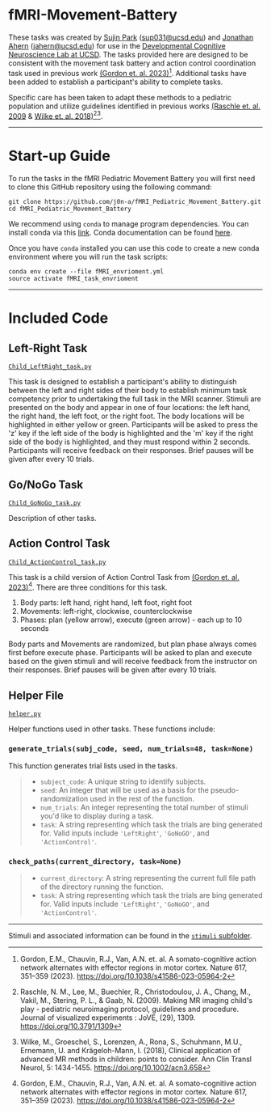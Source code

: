 # fMRI-Movement-Battery

These tasks was created by [Sujin Park](https://scholar.google.com/citations?hl=en&user=qS3zgSgAAAAJ) (sup031@ucsd.edu) and [Jonathan Ahern](https://scholar.google.com/citations?user=6pU5U5gAAAAJ&hl=en) (jahern@ucsd.edu) for use in the [Developmental Cognitive Neuroscience Lab at UCSD](https://greenelab.ucsd.edu/).
The tasks provided here are designed to be consistent with the movement task battery and action control coordination task used in previous work [(Gordon et. al. 2023)](https://doi.org/10.1038/s41586-023-05964-2)[^1]. Additional tasks have been added to establish a participant's ability to complete tasks. 

Specific care has been taken to adapt these methods to a pediatric population and utilize guidelines identified in previous works [(Raschle et. al. 2009](https://doi.org/10.3791/1309) & [Wilke et. al. 2018)](https://doi.org/10.1002/acn3.658)[^2][^3]. 

-------------------------------------------------------------------------------------
# Start-up Guide

To run the tasks in the fMRI Pediatric Movement Battery you will first need to clone this GitHub repository using the following command:
```
git clone https://github.com/j0n-a/fMRI_Pediatric_Movement_Battery.git
cd fMRI_Pediatric_Movement_Battery
```
We recommend using `conda` to manage program dependencies. You can install conda via this [link](https://www.anaconda.com/download). Conda documentation can be found [here](https://docs.conda.io/en/latest/).

Once you have `conda` installed you can use this code to create a new conda environment where you will run the task scripts:
```
conda env create --file fMRI_envrioment.yml
source activate fMRI_task_envrioment
```

-------------------------------------------------------------------------------------
# Included Code
## Left-Right Task 
[`Child_LeftRight_task.py`](https://github.com/j0n-a/fMRI_Pediatric_Movement_Battery/blob/main/Child_LeftRight_task.py)

This task is designed to establish a participant's ability to distinguish between the left and right sides of their body to establish minimum task competency prior to undertaking the full task in the MRI scanner. Stimuli are presented on the body and appear in one of four locations: the left hand, the right hand, the left foot, or the right foot. The body locations will be highlighted in either yellow or green. Participants will be asked to press the 'z' key if the left side of the body is highlighted and the 'm' key if the right side of the body is highlighted, and they must respond within 2 seconds. Participants will receive feedback on their responses. Brief pauses will be given after every 10 trials.

## Go/NoGo Task
[`Child_GoNoGo_task.py`](https://github.com/j0n-a/fMRI_Pediatric_Movement_Battery/blob/main/Child_GoNoGo_task.py)

Description of other tasks.

## Action Control Task
[`Child_ActionControl_task.py`](https://github.com/j0n-a/fMRI_Pediatric_Movement_Battery/blob/main/Child_ActionControl_task.py)

This task is a child version of Action Control Task from [(Gordon et. al. 2023)](https://doi.org/10.1038/s41586-023-05964-2)[^1]. There are three conditions for this task.

1) Body parts: left hand, right hand, left foot, right foot
2) Movements: left-right, clockwise, counterclockwise
3) Phases: plan (yellow arrow), execute (green arrow) - each up to 10 seconds

Body parts and Movements are randomized, but plan phase always comes first before execute phase. Participants will be asked to plan and execute based on the given stimuli and will receive feedback from the instructor on their responses. Brief pauses will be given after every 10 trials.

## Helper File
[`helper.py`](https://github.com/j0n-a/fMRI_Pediatric_Movement_Battery/blob/main/helper.py)

Helper functions used in other tasks. These functions include:
### `generate_trials(subj_code, seed, num_trials=48, task=None)`

This function generates trial lists used in the tasks. 
> - `subject_code`: A unique string to identify subjects.
> - `seed`: An integer that will be used as a basis for the pseudo-randomization used in the rest of the function.
> - `num_trials`: An integer representing the total number of stimuli you'd like to display during a task.
> - `task`: A string representing which task the trials are bing generated for. Valid inputs include `'LeftRight'`, `'GoNoGO'`, and `'ActionControl'`.

### `check_paths(current_directory, task=None)`
> - `current_directory`: A string representing the current full file path of the directory running the function.
> - `task`: A string representing which task the trials are bing generated for. Valid inputs include `'LeftRight'`, `'GoNoGO'`, and `'ActionControl'`.

-------------------------------------------------------------------------------------

Stimuli and associated information can be found in the [`stimuli` subfolder](https://github.com/j0n-a/fMRI_Pediatric_Movement_Battery/tree/main/stimuli).

[^1]: Gordon, E.M., Chauvin, R.J., Van, A.N. et. al. A somato-cognitive action network alternates with effector regions in motor cortex. Nature 617, 351–359 (2023). https://doi.org/10.1038/s41586-023-05964-2
[^2]: Raschle, N. M., Lee, M., Buechler, R., Christodoulou, J. A., Chang, M., Vakil, M., Stering, P. L., & Gaab, N. (2009). Making MR imaging child's play - pediatric neuroimaging protocol, guidelines and procedure. Journal of visualized experiments : JoVE, (29), 1309. https://doi.org/10.3791/1309
[^3]: Wilke, M., Groeschel, S., Lorenzen, A., Rona, S., Schuhmann, M.U., Ernemann, U. and Krägeloh-Mann, I. (2018), Clinical application of advanced MR methods in children: points to consider. Ann Clin Transl Neurol, 5: 1434-1455. https://doi.org/10.1002/acn3.658
